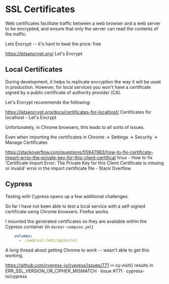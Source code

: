 # SSL Certificates

Web certificates facilitate traffic between a web browser and a web server to be encrypted, and ensure that only the server can read the contents of the traffic. 

Lets Encrypt -- it's hard to beat the price: free

https://letsencrypt.org/
Let's Encrypt


## Local Certificates

During development, it helps to replicate encryption the way it will be used in production. However, for local services you won't have a certificate signed by a public certificate of authority provider (CA). 

Let's Encrypt recommends the following:

https://letsencrypt.org/docs/certificates-for-localhost/
Certificates for localhost - Let's Encrypt

Unfortunately, in Chrome browsers, this leads to all sorts of issues.

Even when importing the certificates
in Chrome -> Settings -> Security -> Manage Certificates
 
https://stackoverflow.com/questions/55947983/how-to-fix-certificate-import-error-the-private-key-for-this-client-certificat
linux - How to fix ‘Certificate Import Error: The Private Key for this Client Certificate is missing or invalid' error in the import certificate file - Stack Overflow

## Cypress

Testing with Cypress opens up a few additional challenges. 

So far I have not been able to test a local service with a self-signed certificate using Chrome browsers. Firefox works. 


I mounted the generated certificates so they are available within the Cypress container (in `docker-compose.yml`)

``` yaml
    volumes:
      - ./web/ssl:/etc/nginx/ssl

```

A long thread about getting Chrome to work -- wasn't able to get this working. 

https://github.com/cypress-io/cypress/issues/771
💤 cy.visit() results in ERR_SSL_VERSION_OR_CIPHER_MISMATCH · Issue #771 · cypress-io/cypress



